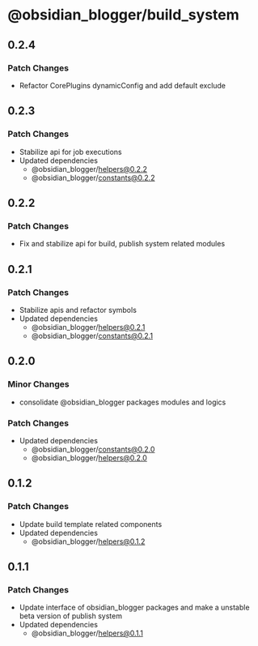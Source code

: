 # @obsidian_blogger/build_system

## 0.2.4

### Patch Changes

-   Refactor CorePlugins dynamicConfig and add default exclude

## 0.2.3

### Patch Changes

-   Stabilize api for job executions
-   Updated dependencies
    -   @obsidian_blogger/helpers@0.2.2
    -   @obsidian_blogger/constants@0.2.2

## 0.2.2

### Patch Changes

-   Fix and stabilize api for build, publish system related modules

## 0.2.1

### Patch Changes

-   Stabilize apis and refactor symbols
-   Updated dependencies
    -   @obsidian_blogger/helpers@0.2.1
    -   @obsidian_blogger/constants@0.2.1

## 0.2.0

### Minor Changes

-   consolidate @obsidian_blogger packages modules and logics

### Patch Changes

-   Updated dependencies
    -   @obsidian_blogger/constants@0.2.0
    -   @obsidian_blogger/helpers@0.2.0

## 0.1.2

### Patch Changes

-   Update build template related components
-   Updated dependencies
    -   @obsidian_blogger/helpers@0.1.2

## 0.1.1

### Patch Changes

-   Update interface of obsidian_blogger packages and make a unstable beta version of publish system
-   Updated dependencies
    -   @obsidian_blogger/helpers@0.1.1

